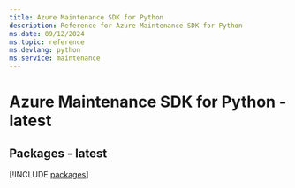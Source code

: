 ```yaml
---
title: Azure Maintenance SDK for Python
description: Reference for Azure Maintenance SDK for Python
ms.date: 09/12/2024
ms.topic: reference
ms.devlang: python
ms.service: maintenance
---
```

# Azure Maintenance SDK for Python - latest
## Packages - latest
[!INCLUDE [packages](maintenance-index.md)]